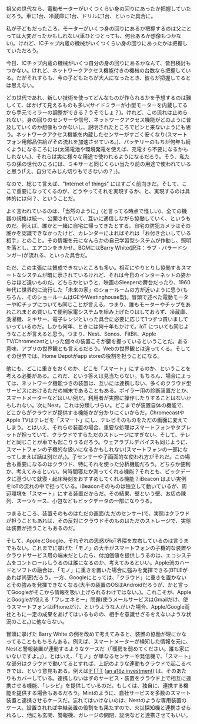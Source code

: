祖父の世代なら、電動モーターがいくつくらい身の回りにあったか把握していただろう。車に1台、冷蔵庫に1台、ドリルに1台、といった具合に。

私が子どもだったころ、モーターがいくつ身の回りにあるか把握するのは父にとっては大変だったかもしれない(車ひとつとっても、何台あるか想像もつかない)。けれど、ICチップ内蔵の機械がいくつくらい身の回りにあったかは把握していただろう。

今日、ICチップ内蔵の機械がいくつ自分の身の回りにあるかなんて、皆目検討もつかない。けれど、ネットワークアクセス機能付きの機械の台数なら把握している。だがそれすらも、今の子どもたちが大人になったとき、彼らが把握してるとは思えない。

どの世代であれ、新しい技術を使ってどんなものが作られるかを予想するのは難しくて、ばかげて見えるものも多い(サイドミラーが小型モーターを内蔵してるから手元でミラーの調整ができる？うそでしょ？)。けれど、この流れは止められない。身の回りのセンサーや信号、ネットワークアクセス機能がどのように普及していくのか想像もつかないし、説明されたところでピンと来ないようにも思う。ネットワークアクセス機能を内蔵したセンサーがすごく安くなり(スマートフォン用部品供給がその流れを加速させている。)、バッテリーのもちが何年も続くようになるころには(太陽電池や環境発電を使えば、充電すら不要になるかもしれない。)、それらは実に様々な用途で使われるようになるだろう。そう、私たちの孫の世代のころには、ミキサーと同じくらい当たり前の用途で使われていると思う(「え、自分でみじん切りもできないの？」)。

なので、総じて言えば、"Internet of things" にはすごく前向きだ。そして、ここで重要になってくるのが、どうやってそれを実現するか、と、実現するのは具体的には何？、ということだ。

よく言われているのは、「当然のように」(と言ってる時点で怪しい)、全ての機器の規格は統一、公開されていて、互いに通信しながら協働していく、というものだ。例えば、誰かと一緒に自宅に帰ってきたとする。自宅の防犯カメラはその誰かを認識できなかったけど、カレンダーによればそれは「お付き合いしている相手」とのこと。その情報を元になんらかの自己学習型システムが作動し、照明を落とし、エアコンをきかせ、BGMにはBarry White(訳注：ラブ・バラードシンガー)が流れる、といった具合だ。

ただ、この主張には賛成できないところも多い。相互にやりとりし協働するスマートなシステムが暗に示されているけれど、それは今日のインターネットの姿からはほど遠いものだ。どちらかというと、映画のSleeperの舞台だったり、1960年代に世界的に流行した「未来の家」のショールームの方が近いように思う(もちろん、そのショールームはGEやWestinghouse製)。冒頭で述べた電動モーターやICチップについても同じことが言える。つまり、誰もモーターやチップをあれこれまとめ買いして便利家電システムを組み上げたりはしておらず、冷蔵庫、洗濯機、ミキサー、電子レンジといった具合に必要に応じて1つずつ買いましていっているのだ。しかも何年、ときには何十年もかけて。IoT についても同じようなことが言えると思う。つまり、Nest、Sonos、FitBit、Apple TV/Chromecastといった個々の装置こそが鍵を握っているということだ。ある意味、アプリの世界観とも言えるだろう。Webの世界観とは違ってくる。そしてその世界では、Home Depotがapp storeの役割を担うことになる。

他にも、どこに重きをおくのか、どこを「スマート」にするのか、ということを考える必要がある。これだ、という答えは見当たらない。もちろん、場合によっては、ネットワーク機能つきの装置は、互いには連携しない、多くのクラウド型サービスにおけるただの端末であることもある。ボイラー用の診断装置だとか、スマートメーターなどはいい例だ。利用者が実際に操作したりすることはないかもしれない。次にNest。これは分類しづらい。どこまでが装置自体の機能で、どこからがクラウドが提供する機能かが分かりにくいからだ。ChromecastやApple TVはテレビを「スマート」にし、テレビそのものをただの画面に変えてしまう。とはいえ、それらの装置の場合、重要な処理はスマートフォンやタブレットが担っていて、クラウドですらただのストレージにすぎない。そして、テレビと同じことが車でも起こりうるだろう。ウェアラブルデバイスも同じように、スマートフォンの子機的な扱いになるかもしれない(スマートフォンの一部になってしまえば話は別だが。)。子センサーや子画面的な使われ方がそれだ。この場合も重要になるのはクラウド、特にそれを使った分析機能だろう。どちらか便利か、考えてみるといい。何時間寝たか測ってくれる機能？それとも、ビックデータに基づいて就寝・起床時刻をおすすめしてくれる機能？iBeacon はよい実例をIoTの流れの中で担っている。iBeaconそのものは独立して動いているが、周辺環境を「スマート」にする装置だからだ。その結果、壁という壁、お店の陳列、スーツケース、小包などもビックデータの一部になりうる。

つまるところ、装置そのものはただの画面(ただのセンサー)で、実態はクラウドが担うこともあれば、その反対にクラウドそのものはただのストレージで、実態は装置が担うこともあるのだ。

そして、AppleとGoogle、それぞれの思惑がIoT界隈を左右しているのは言うまでもない。これまでに挙げた「モノ」の大半がスマートフォンの子機的な装置やクラウドサービス用の端末だとしたら、付加価値を提供しうるのは、エコシステムをコントロールしうるのは誰になるのか、考えてみるといい。Apple流のハードとソフトの融合は、「モノ」に重きを置いた場合に強みを発揮できる(BTLEがあれば尚更)だろう。一方、Googleにとっては、「クラウド」に重きを置かないとその強みを発揮できなくなる(大半の装置のOSはAndroidだろうが、かと言ってGoogleがそこから情報を吸い上げられるわけではない。)。これこそが、AppleとGoogleが抱える「フレエネミー」問題(使うメールサービスはGmailだけ、使うスマートフォンはiPhoneだけ、というような人がいた場合、Apple/Google両社ともに一定の成果をあげてはいるものの、相手を意識せざるをえないような状況のこと。)に他ならない。

冒頭に挙げた Barry White の例を改めて考えてみると、装置の協働が理にかなってることももちろんある。例えば、スマートメーターが検知した情報を元に、Nestと警報装置が連動するようなケースだ（「暖房を弱めてください。誰も家にいないですよ。」）。とはいえ、「モノ」が単なるセンサーや発信機で、「スマート」な部分はクラウドで動いてるとすれば、上記のような連動もクラウドで起こるべきでは、という意見もある。例えば[IFTTT](https://ifttt.com) ([an a16z investment](/about)) は、そのあたりもカバーしている。連携しないはずのサービス・装置をクラウド上で相互に連携させる機能、「レシピ」を提供しているのだ。もしくは、独自に、連携する機能を提供する場合もあるだろう。Mintのように、自社サービスを多数のスマート装置と連携させるケースだ。忘れてはいけないのは、Nestのような専用装置のケース。設置されれば中継装置の役割をも果たすので、火災探知機と連携させられるし、他にも玄関、警報機、ガレージの開閉、証明などと連携させてもいい。
